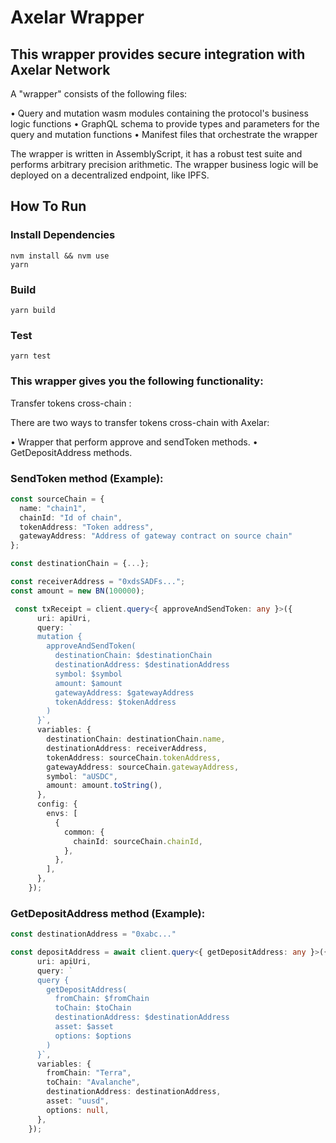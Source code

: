# Axelar Wrapper

## This wrapper provides secure integration with Axelar Network

A "wrapper" consists of the following files:

• Query and mutation wasm modules containing the protocol's business logic functions
• GraphQL schema to provide types and parameters for the query and mutation functions
• Manifest files that orchestrate the wrapper


The wrapper is written in AssemblyScript, it has a robust test suite and performs arbitrary precision arithmetic. The wrapper business logic will be deployed on a decentralized endpoint, like IPFS.


## How To Run

### Install Dependencies
`nvm install && nvm use`  
`yarn`  

### Build
`yarn build`  

### Test
`yarn test` 

### This wrapper gives you the following functionality: 
Transfer tokens cross-chain : 

  There are two ways to transfer tokens cross-chain with Axelar:
  
 • Wrapper that perform approve and sendToken methods.
 • GetDepositAddress methods.


### SendToken method (Example): 
   
```typescript
const sourceChain = {
  name: "chain1",
  chainId: "Id of chain",
  tokenAddress: "Token address",
  gatewayAddress: "Address of gateway contract on source chain"
};

const destinationChain = {...};

const receiverAddress = "0xdsSADFs...";
const amount = new BN(100000);

 const txReceipt = client.query<{ approveAndSendToken: any }>({
      uri: apiUri,
      query: `
      mutation {
        approveAndSendToken(
          destinationChain: $destinationChain
          destinationAddress: $destinationAddress
          symbol: $symbol
          amount: $amount
          gatewayAddress: $gatewayAddress
          tokenAddress: $tokenAddress
        )
      }`,
      variables: {
        destinationChain: destinationChain.name,
        destinationAddress: receiverAddress,
        tokenAddress: sourceChain.tokenAddress,
        gatewayAddress: sourceChain.gatewayAddress,
        symbol: "aUSDC",
        amount: amount.toString(),
      },
      config: {
        envs: [
          {
            common: {
              chainId: sourceChain.chainId,
            },
          },
        ],
      },
    });
   ```

### GetDepositAddress method (Example):

```typescript
const destinationAddress = "0xabc..."

const depositAddress = await client.query<{ getDepositAddress: any }>({
      uri: apiUri,
      query: `
      query {
        getDepositAddress(
          fromChain: $fromChain
          toChain: $toChain
          destinationAddress: $destinationAddress
          asset: $asset
          options: $options
        )
      }`,
      variables: {
        fromChain: "Terra",
        toChain: "Avalanche",
        destinationAddress: destinationAddress,
        asset: "uusd",
        options: null,
      },
    });
```
